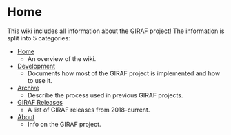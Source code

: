 # Home

This wiki includes all information about the GIRAF project! The information is split
into 5 categories:

   - [Home](./index.md)
       - An overview of the wiki.
   - [Development](./Development/index.md)
       - Documents how most of the GIRAF project is implemented and how to use it.
   - [Archive](./Handover/2020E/index.md)
       - Describe the process used in previous GIRAF projects.
   - [GIRAF Releases](./Releases/index.md)
       - A list of GIRAF releases from 2018-current.
   - [About](./About/index.md)
       - Info on the GIRAF project.